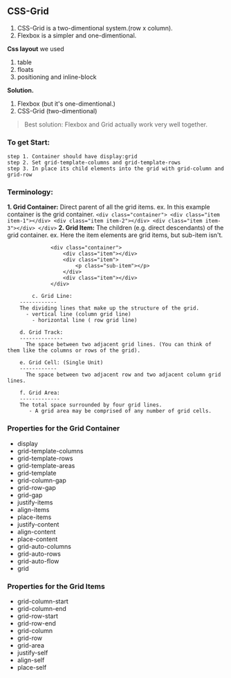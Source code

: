 ## CSS-Grid
  1. CSS-Grid is a two-dimentional system.(row x column).
  2. Flexbox  is a simpler and one-dimentional.
	
**Css layout**
we used 
1. table	
2. floats
3. positioning and inline-block

**Solution.**
1. Flexbox  (but it's one-dimentional.)
2. CSS-Grid (two-dimentional)
	
> Best solution:
   Flexbox and Grid actually work very well together.

### To get Start:
	step 1. Container should have display:grid
	step 2. Set grid-template-columns and grid-template-rows
	step 3. In place its child elements into the grid with grid-column and grid-row

### Terminology:		
**1. Grid Container:**
	Direct parent of all the grid items.
	ex. In this example container is the grid container.
	 ```
			<div class="container">
				<div class="item item-1"></div>
				<div class="item item-2"></div>
				<div class="item item-3"></div>
			</div>
	```
**2. Grid Item:**
  The children (e.g. direct descendants) of the grid container.
  ex. Here the item elements are grid items, but sub-item isn't.
  ```			
				<div class="container">
					<div class="item"></div> 
					<div class="item">
						<p class="sub-item"></p>
					</div>
					<div class="item"></div>
				</div>
```
				
	        c. Grid Line:
		------------
		The dividing lines that make up the structure of the grid.
		  - vertical line (column grid line)
			- horizontal line ( row grid line)
			
		d. Grid Track:
		--------------
		  The space between two adjacent grid lines. (You can think of them like the columns or rows of the grid).
			
		e. Grid Cell: (Single Unit)
		------------
		  The space between two adjacent row and two adjacent column grid lines.
		
		f. Grid Area:
		-------------
		The total space surrounded by four grid lines.
		   - A grid area may be comprised of any number of grid cells.

### Properties for the Grid Container
- display
- grid-template-columns
- grid-template-rows
- grid-template-areas
- grid-template
- grid-column-gap
- grid-row-gap
- grid-gap
- justify-items
- align-items
- place-items
- justify-content
- align-content
- place-content
- grid-auto-columns
- grid-auto-rows
- grid-auto-flow
- grid
	
### Properties for the Grid Items
- grid-column-start
- grid-column-end
- grid-row-start
- grid-row-end
- grid-column
- grid-row
- grid-area
- justify-self
- align-self
- place-self

      	 
